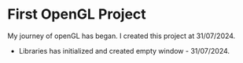 # First OpenGL Project

My journey of openGL has began.
I created this project at 31/07/2024.

* Libraries has initialized and created empty window - 31/07/2024.
